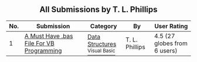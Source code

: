 ﻿<div align="center">

## All Submissions by T\. L\. Phillips

</div>

No.  | Submission | Category | By   | User Rating
---- | ---------- | -------- | ---- | -----------
1 | [A Must Have \.bas File For VB Programming<br />](https://github.com/Planet-Source-Code/t-l-phillips-a-must-have-bas-file-for-vb-programming__1-2693) | [Data Structures<br /><sup>Visual Basic</sup>](../ByCategory/data-structures__1-33.md) | T\. L\. Phillips | 4.5 (27 globes from 6 users)
